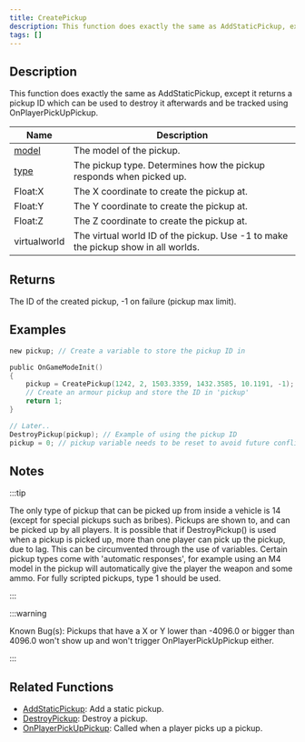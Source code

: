 ```yaml
---
title: CreatePickup
description: This function does exactly the same as AddStaticPickup, except it returns a pickup ID which can be used to destroy it afterwards and be tracked using OnPlayerPickUpPickup.
tags: []
---
```


## Description

This function does exactly the same as AddStaticPickup, except it returns a pickup ID which can be used to destroy it afterwards and be tracked using OnPlayerPickUpPickup.

| Name                                | Description                                                                         |
| ----------------------------------- | ----------------------------------------------------------------------------------- |
| [model](../resources/pickupids.md)  | The model of the pickup.                                                            |
| [type](../resources/pickuptypes.md) | The pickup type. Determines how the pickup responds when picked up.                 |
| Float:X                             | The X coordinate to create the pickup at.                                           |
| Float:Y                             | The Y coordinate to create the pickup at.                                           |
| Float:Z                             | The Z coordinate to create the pickup at.                                           |
| virtualworld                        | The virtual world ID of the pickup. Use -1 to make the pickup show in all worlds.   |

## Returns

The ID of the created pickup, -1 on failure (pickup max limit).

## Examples

```c
new pickup; // Create a variable to store the pickup ID in

public OnGameModeInit()
{
    pickup = CreatePickup(1242, 2, 1503.3359, 1432.3585, 10.1191, -1);
    // Create an armour pickup and store the ID in 'pickup'
    return 1;
}

// Later..
DestroyPickup(pickup); // Example of using the pickup ID
pickup = 0; // pickup variable needs to be reset to avoid future conflicts
```

## Notes

:::tip

The only type of pickup that can be picked up from inside a vehicle is 14 (except for special pickups such as bribes). Pickups are shown to, and can be picked up by all players. It is possible that if DestroyPickup() is used when a pickup is picked up, more than one player can pick up the pickup, due to lag. This can be circumvented through the use of variables. Certain pickup types come with 'automatic responses', for example using an M4 model in the pickup will automatically give the player the weapon and some ammo. For fully scripted pickups, type 1 should be used.

:::

:::warning

Known Bug(s): Pickups that have a X or Y lower than -4096.0 or bigger than 4096.0 won't show up and won't trigger OnPlayerPickUpPickup either.

:::

## Related Functions

- [AddStaticPickup](AddStaticPickup.md): Add a static pickup.
- [DestroyPickup](DestroyPickup.md): Destroy a pickup.
- [OnPlayerPickUpPickup](../callbacks/OnPlayerPickUpPickup.md): Called when a player picks up a pickup.

